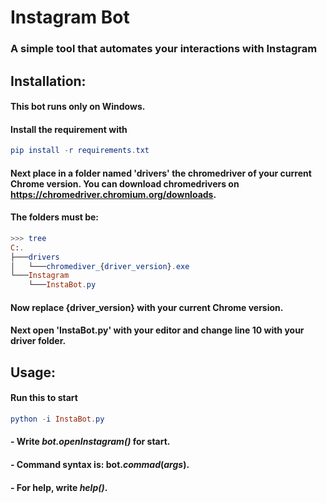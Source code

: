 # Instagram Bot
### A simple tool that automates your interactions with Instagram
## Installation:
#### This bot runs only on Windows.
#### Install the requirement with
```elm
pip install -r requirements.txt
```
#### Next place in a folder named 'drivers' the chromedriver of your current Chrome version. You can download chromedrivers on https://chromedriver.chromium.org/downloads.
#### The folders must be:
```elm
>>> tree
C:.
├───drivers
│   └───chromediver_{driver_version}.exe
└───Instagram
    └───InstaBot.py
```
#### Now replace {driver_version} with your current Chrome version. 
#### Next open 'InstaBot.py' with your editor and change line 10 with your driver folder.  
## Usage:
#### Run this to start
```elm
python -i InstaBot.py
```
#### - Write *bot.openInstagram()* for start.
#### - Command syntax is: bot.*commad*(*args*).
#### - For help, write *help()*.